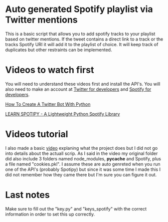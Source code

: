 # Auto generated Spotify playlist via Twitter mentions

This is a basic script that allows you to add spotify tracks to your playlist based on twitter mentions. If the tweet contains a direct link to a track or the tracks Spotify URI it will add it to the playlist of choice. It will keep track of duplicates but other restraints can be implemented.

# Videos to watch first
You will need to understand these videos first and install the API's. You will also need to make an account at <a href ="https://developer.twitter.com/">Twitter for developers</a> and <a href ="https://developer.spotify.com/">Spotify for developers</a>.

<a href ="https://www.youtube.com/watch?v=W0wWwglE1Vc">How To Create A Twitter Bot With Python</a>

<a href ="https://www.youtube.com/watch?v=tmt5SdvTqUI">LEARN SPOTIPY - A Lightweight Python Spotify Library</a>

# Videos tutorial
I also made a basic <a href ="https://www.youtube.com/watch?v=tmt5SdvTqUI">video</a> explaning what the project does but I did not go into details about the actuall scrip. As I said in the video my original folder did also include 3 folders named node_modules, __pycache__ and Spotify, plus a file named "cookies.pkl". I assume these are auto genreted when you run one of the API's (probably Spotipy) but since it was some time I made this I did not remember how they came there but I'm sure you can figure it out.

# Last notes
Make sure to fill out the "key.py" and "keys_spotify" with the correct information in order to set this up correctly.
